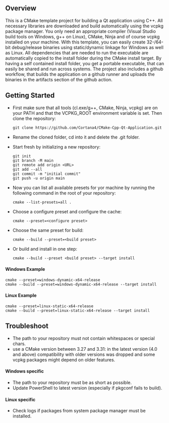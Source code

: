 ## Overview

This is a CMake template project for building a Qt application using C++. All
necessary libraries are downloaded and build automatically using the vcpkg
package manager. You only need an appropriate compiler (Visual Studio build
tools on Windows, g++ on Linux), CMake, Ninja and of course vcpkg installed on
your machine. With this template, you can easily create 32-/64-bit debug/release
binaries using static/dynamic linkage for Windows as well as Linux. All
dependencies that are needed to run the executable are automatically copied to
the install folder during the CMake install target. By having a self contained
install folder, you get a portable executable, that can easily be shared and
run across systems. The project also includes a github workflow, that builds
the application on a github runner and uploads the binaries in the artifacts
section of the github action.

## Getting Started

- First make sure that all tools (cl.exe/g++, CMake, Ninja, vcpkg) are on your
  PATH and that the VCPKG_ROOT environment variable is set. Then clone the
  repository:

  `git clone https://github.com/Cortana4/CMake-Cpp-Qt-Application.git`

- Rename the cloned folder, cd into it and delete the .git folder.

- Start fresh by initializing a new repository:

  `git init`<br>
  `git branch -M main`<br>
  `git remote add origin <URL>`<br>
  `git add --all`<br>
  `git commit -m "initial commit"`<br>
  `git push -u origin main`

- Now you can list all available presets for yor machine by running the
  following command in the root of your repository:

  `cmake --list-presets=all .`

- Choose a configure preset and configure the cache:

  `cmake --preset=<configure preset>`

- Choose the same preset for build:

  `cmake --build --preset=<build preset>`

- Or build and install in one step:

  `cmake --build --preset <build preset> --target install`

#### Windows Example

`cmake --preset=windows-dynamic-x64-release`<br>
`cmake --build --preset=windows-dynamic-x64-release --target install`

#### Linux Example

`cmake --preset=linux-static-x64-release`<br>
`cmake --build --preset=linux-static-x64-release --target install`

## Troubleshoot

- The path to your repository must not contain whitespaces or special chars.
- use a CMake version between 3.27 and 3.31: in the latest version (4.0 and
  above) compatibility with older versions was dropped and some vcpkg packages
  might depend on older features.

#### Windows specific

- The path to your repository must be as short as possible.
- Update PowerShell to latest version (especially if pkgconf fails to build).

#### Linux specific

- Check logs if packages from system package manager must be installed.
